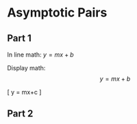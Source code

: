 # Asymptotic Pairs

## Part 1
In line math: $y = mx+b$

Display math: 
$$
y = mx+b
$$

\[
    y = mx+c
\]

## Part 2

